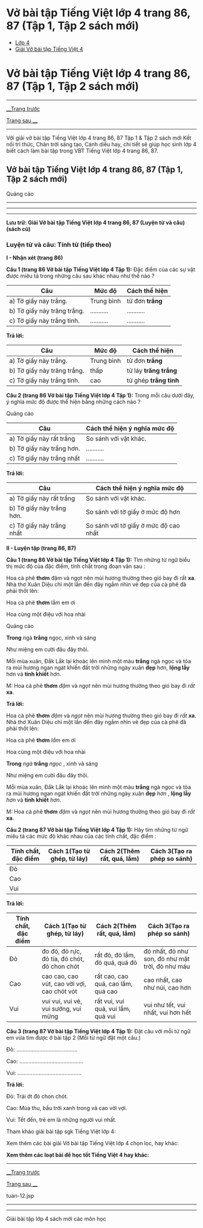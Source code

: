 # Vở bài tập Tiếng Việt lớp 4 trang 86, 87 (Tập 1, Tập 2 sách mới)

  * [Lớp 4](https://vietjack.com/series/lop-4.jsp)
  * [Giải Vở bài tập Tiếng Việt 4](https://vietjack.com/giai-vo-bai-tap-tieng-viet-4/index.jsp)



# Vở bài tập Tiếng Việt lớp 4 trang 86, 87 (Tập 1, Tập 2 sách mới)

* * *

[__Trang trước](https://vietjack.com/giai-vo-bai-tap-tieng-viet-4/tuan-12.jsp)

[Trang sau __](https://vietjack.com/giai-vo-bai-tap-tieng-viet-4/tuan-12.jsp)

* * *

Với giải vở bài tập Tiếng Việt lớp 4 trang 86, 87 Tập 1 & Tập 2 sách mới Kết nối tri thức, Chân trời sáng tạo, Cánh diều hay, chi tiết sẽ giúp học sinh lớp 4 biết cách làm bài tập trong VBT Tiếng Việt lớp 4 trang 86, 87.

## Vở bài tập Tiếng Việt lớp 4 trang 86, 87 (Tập 1, Tập 2 sách mới)

Quảng cáo

* * *

* * *

* * *

**Lưu trữ: Giải Vở bài tập Tiếng Việt lớp 4 trang 86, 87 (Luyện từ và câu) (sách cũ)**

### **Luyện từ và câu: Tính từ (tiếp theo)**

**I - Nhận xét (trang 86)**

**Câu 1 (trang 86 Vở bài tập Tiếng Việt lớp 4 Tập 1):** Đặc điểm của các sự vật được miêu tả trong những câu sau khác nhau như thế nào ?

Câu|  Mức độ|  Cách thể hiện  
---|---|---  
a) Tờ giấy này trắng. |  Trung bình|  từ đơn **trắng**  
b) Tờ giấy này trăng trắng. |  ........... |  ...........   
c) Tờ giấy này trắng tinh. |  ........... | ...........   
  
**Trả lời:**

Câu|  Mức độ|  Cách thể hiện  
---|---|---  
a) Tờ giấy này trắng. |  Trung bình|  từ đơn **trắng**  
b) Tờ giấy này trăng trắng. | thấp | từ láy **trăng trắng**  
c) Tờ giấy này trắng tinh. | cao |  từ ghép **trắng tinh**  
  
**Câu 2 (trang 86 Vở bài tập Tiếng Việt lớp 4 Tập 1):** Trong mỗi câu dưới đây, ý nghĩa mức độ được thể hiện bằng những cách nào ?

Quảng cáo

Câu|  Cách thể hiện ý nghĩa mức độ  
---|---  
a) Tờ giấy này rất trắng |  So sánh với vật khác.   
b) Tờ giấy này trắng hơn. |  ...........   
c) Tờ giấy này trắng nhất |  ...........   
  
**Trả lời:**

Câu|  Cách thể hiện ý nghĩa mức độ  
---|---  
a) Tờ giấy này rất trắng |  So sánh với vật khác.   
b) Tờ giấy này trắng hơn. |  So sánh với tờ giấy ở mức độ hơn   
c) Tờ giấy này trắng nhất |  So sánh với tờ giấy ở mức độ cao nhất   
  
**II - Luyện tập (trang 86, 87)**

**Câu 1 (trang 86 Vở bài tập Tiếng Việt lớp 4 Tập 1):** Tìm những từ ngữ biểu thị mức độ của đặc điểm, tính chất trong đoạn văn sau :

Hoa cà phê **thơm** đậm và ngọt nên mùi hương thường theo gió bay đi rất **xa**. Nhà thơ Xuân Diệu chỉ một lần đến đây ngắm nhìn vẻ đẹp của cà phê đã phải thốt lên:

Hoa cà phê **thơm** lắm em ơi

Hoa cùng một điệu với hoa nhài

Quảng cáo

**Trong** ngà **trắng** ngọc, xinh và sáng

Như miệng em cười đâu đây thôi.

Mỗi mùa xuân, Đắk Lắk lại khoác lên mình một màu **trắng** ngà ngọc và tỏa ra mùi hương ngan ngát khiến đất trời những ngày xuân **đẹp** hơn, **lộng lẫy** hơn và **tinh khiết** hơn.

M: Hoa cà phê **thơm** _đậm_ và _ngọt_ nên mùi hương thường theo gió bay đi _rất_ **xa**.

**Trả lời:**

Hoa cà phê **thơm** _đậm_ và _ngọt_ nên mùi hương thường theo gió bay đi _rất_ **xa**. Nhà thơ Xuân Diệu chỉ một lần đến đây ngắm nhìn vẻ đẹp của cà phê đã phải thốt lên:

Hoa cà phê **thơm** _lắm_ em ơi

Hoa cùng một điệu với hoa nhài

**Trong** _ngà_ **trắng** _ngọc_ , xinh và sáng

Như miệng em cười đâu đây thôi.

Mỗi mùa xuân, Đắk Lắk lại khoác lên mình một màu **trắng** ngà ngọc và tỏa ra mùi hương ngan ngát khiến đất trời những ngày xuân **đẹp** _hơn_ , **lộng lẫy** _hơn_ và **tinh khiết** _hơn_.

M: Hoa cà phê **thơm** _đậm_ và _ngọt_ nên mùi hương thường theo gió bay đi _rất_ **xa**.

**Câu 2 (trang 87 Vở bài tập Tiếng Việt lớp 4 Tập 1):** Hãy tìm những từ ngữ miêu tả các mức độ khác nhau của các tính chất, đặc điểm :

Tính chất, đặc điểm|  Cách 1(Tạo từ ghép, từ láy)|  Cách 2(Thêm rất, quá, lắm)|  Cách 3(Tạo ra phép so sánh)  
---|---|---|---  
Đỏ |  |  |   
Cao |  |  |   
Vui |  |  |   
  
**Trả lời:**

Tính chất, đặc điểm|  Cách 1(Tạo từ ghép, từ láy)|  Cách 2(Thêm rất, quá, lắm)|  Cách 3(Tạo ra phép so sánh)  
---|---|---|---  
Đỏ | đo đỏ, đỏ rực, đỏ tía, đỏ chót, đỏ chon chót | rất đỏ, đỏ lắm, đỏ quá, quá đỏ | đỏ nhất, đỏ như son, đỏ như mặt trời, đỏ như máu   
Cao | cao cao, cao vút, cao vời vợi, cao chót vót | rất cao, cao quá, cao lắm, quá cao | cao nhất, cao như núi, cao hơn   
Vui | vui vui, vui vẻ, vui sướng, vui mừng | rất vui, vui quá, vui lắm, quá vui | vui như tết, vui nhất, vui hơn hết   
  
**Câu 3 (trang 87 Vở bài tập Tiếng Việt lớp 4 Tập 1):** Đặt câu với mỗi từ ngữ em vừa tìm được ở bài tập 2 (Mỗi từ ngữ đặt một câu.)

Đỏ: ........................................ 

Cao: .......................................... 

Vui: .......................................... 

**Trả lời:**

Đỏ: Trái ớt đỏ chon chót.

Cao: Mùa thu, bầu trời xanh trong và cao vời vợi.

Vui: Tết đến, trẻ em là những người vui nhất.

Tham khảo giải bài tập sgk Tiếng Việt lớp 4:

Xem thêm các bài giải Vở bài tập Tiếng Việt lớp 4 chọn lọc, hay khác:

**Xem thêm các loạt bài để học tốt Tiếng Việt 4 hay khác:**

* * *

[__Trang trước](https://vietjack.com/giai-vo-bai-tap-tieng-viet-4/tuan-12.jsp)

[Trang sau __](https://vietjack.com/giai-vo-bai-tap-tieng-viet-4/tuan-12.jsp)

tuan-12.jsp

* * *

* * *

Giải bài tập lớp 4 sách mới các môn học
